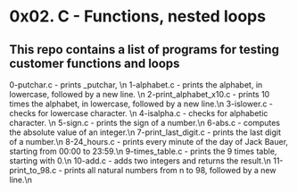 # 0x02. C - Functions, nested loops
## This repo contains a list of programs for testing customer functions and loops
0-putchar.c - prints _putchar, \n
1-alphabet.c - prints the alphabet, in lowercase, followed by a new line. \n
2-print_alphabet_x10.c - prints 10 times the alphabet, in lowercase, followed by a new line.\n
3-islower.c - checks for lowercase character. \n
4-isalpha.c - checks for alphabetic character. \n
5-sign.c - prints the sign of a number.\n
6-abs.c - computes the absolute value of an integer.\n
7-print_last_digit.c - prints the last digit of a number.\n
8-24_hours.c -  prints every minute of the day of Jack Bauer, starting from 00:00 to 23:59.\n
9-times_table.c - prints the 9 times table, starting with 0.\n
10-add.c - adds two integers and returns the result.\n
11-print_to_98.c - prints all natural numbers from n to 98, followed by a new line.\n

